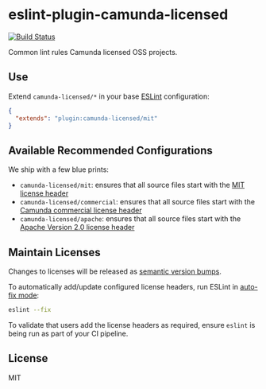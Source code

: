 # eslint-plugin-camunda-licensed

[![Build Status](https://travis-ci.com/camunda/eslint-plugin-camunda-licensed.svg?branch=master)](https://travis-ci.com/camunda/eslint-plugin-camunda-licensed)

Common lint rules Camunda licensed OSS projects.


## Use

Extend `camunda-licensed/*` in your base [ESLint](https://eslint.org/) configuration:

```json
{
  "extends": "plugin:camunda-licensed/mit"
}
```


## Available Recommended Configurations

We ship with a few blue prints:

* `camunda-licensed/mit`: ensures that all source files start with the [MIT license header](./resources/MIT-license-header.js)
* `camunda-licensed/commercial`: ensures that all source files start with the [Camunda commercial license header](./resources/commercial-license-header.js)
* `camunda-licensed/apache`: ensures that all source files start with the [Apache Version 2.0 license header](./resources/apache-license-header.js)


## Maintain Licenses

Changes to licenses will be released as [semantic version bumps](https://semver.org/).

To automatically add/update configured license headers, run ESLint in [auto-fix mode](https://eslint.org/docs/user-guide/command-line-interface#fixing-problems):

```sh
eslint --fix
```

To validate that users add the license headers as required, ensure `eslint` is being run as part of your CI pipeline.


## License

MIT
